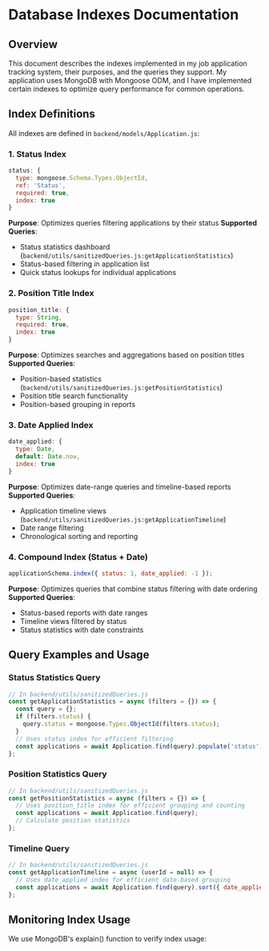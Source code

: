 # Database Indexes Documentation

## Overview
This document describes the indexes implemented in my job application tracking system, their purposes, and the queries they support. My application uses MongoDB with Mongoose ODM, and I have implemented certain indexes to optimize query performance for common operations.

## Index Definitions
All indexes are defined in `backend/models/Application.js`:

### 1. Status Index
```javascript
status: {
  type: mongoose.Schema.Types.ObjectId,
  ref: 'Status',
  required: true,
  index: true
}
```
**Purpose**: Optimizes queries filtering applications by their status
**Supported Queries**:
- Status statistics dashboard (`backend/utils/sanitizedQueries.js:getApplicationStatistics`)
- Status-based filtering in application list
- Quick status lookups for individual applications

### 2. Position Title Index
```javascript
position_title: {
  type: String,
  required: true,
  index: true
}
```
**Purpose**: Optimizes searches and aggregations based on position titles
**Supported Queries**:
- Position-based statistics (`backend/utils/sanitizedQueries.js:getPositionStatistics`)
- Position title search functionality
- Position-based grouping in reports

### 3. Date Applied Index
```javascript
date_applied: {
  type: Date,
  default: Date.now,
  index: true
}
```
**Purpose**: Optimizes date-range queries and timeline-based reports
**Supported Queries**:
- Application timeline views (`backend/utils/sanitizedQueries.js:getApplicationTimeline`)
- Date range filtering
- Chronological sorting and reporting

### 4. Compound Index (Status + Date)
```javascript
applicationSchema.index({ status: 1, date_applied: -1 });
```
**Purpose**: Optimizes queries that combine status filtering with date ordering
**Supported Queries**:
- Status-based reports with date ranges
- Timeline views filtered by status
- Status statistics with date constraints

## Query Examples and Usage

### Status Statistics Query
```javascript
// In backend/utils/sanitizedQueries.js
const getApplicationStatistics = async (filters = {}) => {
  const query = {};
  if (filters.status) {
    query.status = mongoose.Types.ObjectId(filters.status);
  }
  // Uses status index for efficient filtering
  const applications = await Application.find(query).populate('status');
};
```

### Position Statistics Query
```javascript
// In backend/utils/sanitizedQueries.js
const getPositionStatistics = async (filters = {}) => {
  // Uses position_title index for efficient grouping and counting
  const applications = await Application.find(query);
  // Calculate position statistics
};
```

### Timeline Query
```javascript
// In backend/utils/sanitizedQueries.js
const getApplicationTimeline = async (userId = null) => {
  // Uses date_applied index for efficient date-based grouping
  const applications = await Application.find(query).sort({ date_applied: 1 });
};
```



## Monitoring Index Usage
We use MongoDB's explain() function to verify index usage:
